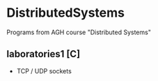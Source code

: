 # DistributedSystems
Programs from AGH course "Distributed Systems"

## laboratories1 [C]
- TCP / UDP sockets
